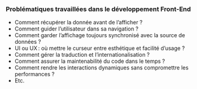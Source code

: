### Problématiques travaillées dans le développement Front-End

- Comment récupérer la donnée avant de l’afficher ?
- Comment guider l’utilisateur dans sa navigation ?
- Comment garder l’affichage toujours synchronisé avec la source de données ?
- UI ou UX : où mettre le curseur entre esthétique et facilité d’usage ?
- Comment gérer la traduction et l’internationalisation ?
- Comment assurer la maintenabilité du code dans le temps ?
- Comment rendre les interactions dynamiques sans compromettre les performances ?
- Etc.
